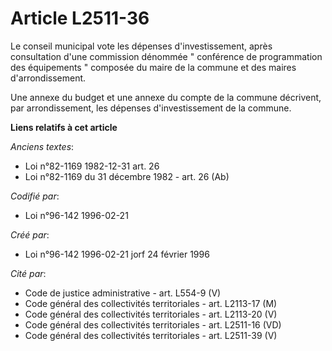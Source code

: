 # Article L2511-36

Le conseil municipal vote les dépenses d'investissement, après consultation d'une commission dénommée " conférence de
programmation des équipements " composée du maire de la commune et des maires d'arrondissement.

Une annexe du budget et une annexe du compte de la commune décrivent, par arrondissement, les dépenses d'investissement de la
commune.

**Liens relatifs à cet article**

_Anciens textes_:

  - Loi n°82-1169 1982-12-31 art. 26
  - Loi n°82-1169 du 31 décembre 1982 - art. 26 (Ab)

_Codifié par_:

  - Loi n°96-142 1996-02-21

_Créé par_:

  - Loi n°96-142 1996-02-21 jorf 24 février 1996

_Cité par_:

  - Code de justice administrative - art. L554-9 (V)
  - Code général des collectivités territoriales - art. L2113-17 (M)
  - Code général des collectivités territoriales - art. L2113-20 (V)
  - Code général des collectivités territoriales - art. L2511-16 (VD)
  - Code général des collectivités territoriales - art. L2511-39 (V)
